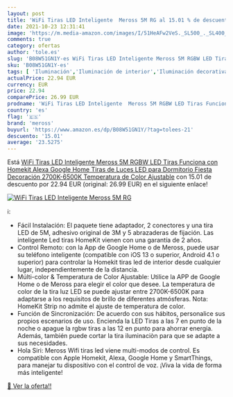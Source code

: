 ```yaml
---
layout: post
title: 'WiFi Tiras LED Inteligente  Meross 5M RG al 15.01 % de descuento'
date: 2021-10-23 12:31:41
image: 'https://m.media-amazon.com/images/I/51HeAFw2VeS._SL500_._SL400_.jpg'
comments: true
category: ofertas
author: 'tole.es'
slug: 'B08W51GN1Y-es WiFi Tiras LED Inteligente Meross 5M RGBW LED Tiras...'
sku: 'B08W51GN1Y-es'
tags: [ 'Iluminación','Iluminación de interior','Iluminación decorativa y para usos específicos de interior','Tiras LED de interior','alexa','google','home','meross', ]
actualPrice: 22.94 EUR
currency: EUR
price: 22.94
comparePrice: 26.99 EUR
prodname: 'WiFi Tiras LED Inteligente  Meross 5M RGBW LED Tiras Funciona con Homekit Alexa Google Home  Tiras de Luces LED para Dormitorio Fiesta Decoración  2700K-6500K Temperatura de Color Ajustable'
country: 'es'
flag: '🇪🇸'
brand: 'meross'
buyurl: 'https://www.amazon.es/dp/B08W51GN1Y/?tag=tolees-21'
descuento: '15.01'
average: '23.5275'
---
```


Está [WiFi Tiras LED Inteligente  Meross 5M RGBW LED Tiras Funciona con Homekit Alexa Google Home  Tiras de Luces LED para Dormitorio Fiesta Decoración  2700K-6500K Temperatura de Color Ajustable](https://www.amazon.es/dp/B08W51GN1Y/?tag=tolees-21) con 15.01 de descuento por 22.94 EUR (original: 26.99 EUR) en el siguiente enlace!

[![WiFi Tiras LED Inteligente  Meross 5M RG](https://m.media-amazon.com/images/I/51HeAFw2VeS._SL500_._SL400_.jpg)](https://www.amazon.es/dp/B08W51GN1Y/?tag=tolees-21)

ℹ️:

- Fácil Instalación: El paquete tiene adaptador, 2 conectores y una tira LED de 5M, adhesivo original de 3M y 5 abrazaderas de fijación. Las inteligente Led tiras HomeKit vienen con una garantía de 2 años.
- Control Remoto: con la App de Google Home o de Meross, puede usar su teléfono inteligente (compatible con iOS 13 o superior, Android 4.1 o superior) para controlar la Homekit tiras led de interior desde cualquier lugar, independientemente de la distancia.
- Múlti-color & Temperatura de Color Ajustable: Utilice la APP de Google Home o de Meross para elegir el color que desee. La temperatura de color de la tira luz LED se puede ajustar entre 2700K-6500K para adaptarse a los requisitos de brillo de diferentes atmósferas. Nota: HomeKit Strip no admite el ajuste de temperatura de color.
- Función de Sincronización: De acuerdo con sus hábitos, personalice sus propios escenarios de uso. Encienda la LED Tiras a las 7 en punto de la noche o apague la rgbw tiras a las 12 en punto para ahorrar energía. Además, también puede cortar la tira iluminaciòn para que se adapte a sus necesidades.
- Hola Siri: Meross Wifi tiras led viene multi-modos de control. Es compatible con Apple Homekit, Alexa, Google Home y SmartThings, para manejar tu dispositivo con el control de voz. ¡Viva la vida de forma más inteligente!

[🛒 Ver la oferta!!](https://www.amazon.es/dp/B08W51GN1Y/?tag=tolees-21)
